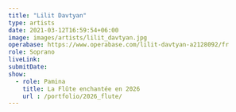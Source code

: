 ```yaml
---
title: "Lilit Davtyan"
type: artists
date: 2021-03-12T16:59:54+06:00
image: images/artists/lilit_davtyan.jpg
operabase: https://www.operabase.com/lilit-davtyan-a2128092/fr
role: Soprano
liveLink: 
submitDate: 
show:
  - role: Pamina
    title: La Flûte enchantée en 2026
    url : /portfolio/2026_flute/
---
```



